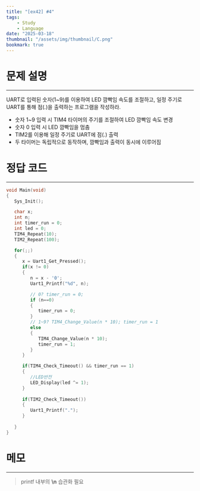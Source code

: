 ```yaml
---
title: "[ex42] #4"
tags:
    - Study
    - Language
date: "2025-03-18"
thumbnail: "/assets/img/thumbnail/C.png"
bookmark: true
---
```

# 문제 설명
---
UART로 입력된 숫자(1~9)를 이용하여 LED 깜빡임 속도를 조절하고, 일정 주기로 UART를 통해 점(.)을 출력하는 프로그램을 작성하라.

- 숫자 1~9 입력 시 TIM4 타이머의 주기를 조절하여 LED 깜빡임 속도 변경  
- 숫자 0 입력 시 LED 깜빡임을 멈춤  
- TIM2를 이용해 일정 주기로 UART에 점(.) 출력  
- 두 타이머는 독립적으로 동작하며, 깜빡임과 출력이 동시에 이루어짐

# 정답 코드
---

```c
void Main(void)
{
   Sys_Init();

   char x;
   int n;
   int timer_run = 0;
   int led = 0;
   TIM4_Repeat(10);
   TIM2_Repeat(100);

   for(;;)
   {
      x = Uart1_Get_Pressed();
      if(x != 0) 
      {
         n = x - '0';
         Uart1_Printf("%d", n);

         // 0? timer_run = 0;
         if (n==0)
         {
            timer_run = 0;
         }
         // 1~9? TIM4_Change_Value(n * 10); timer_run = 1
         else
         {
            TIM4_Change_Value(n * 10); 
            timer_run = 1;
         }
      }

      if(TIM4_Check_Timeout() && timer_run == 1)
      {
         //LED반전
         LED_Display(led ^= 1);
      }
      
      if(TIM2_Check_Timeout())
      {
         Uart1_Printf(".");
      }
      
   }
}
```

# 메모
---
> printf 내부의 **\n** 습관화 필요